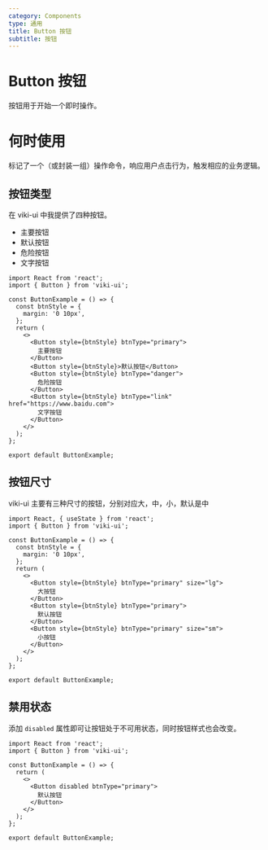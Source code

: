 ```yaml
---
category: Components
type: 通用
title: Button 按钮
subtitle: 按钮
---
```


# Button 按钮

按钮用于开始一个即时操作。

# 何时使用

标记了一个（或封装一组）操作命令，响应用户点击行为，触发相应的业务逻辑。

## 按钮类型

在 viki-ui 中我提供了四种按钮。

- 主要按钮
- 默认按钮
- 危险按钮
- 文字按钮

```tsx
import React from 'react';
import { Button } from 'viki-ui';

const ButtonExample = () => {
  const btnStyle = {
    margin: '0 10px',
  };
  return (
    <>
      <Button style={btnStyle} btnType="primary">
        主要按钮
      </Button>
      <Button style={btnStyle}>默认按钮</Button>
      <Button style={btnStyle} btnType="danger">
        危险按钮
      </Button>
      <Button style={btnStyle} btnType="link" href="https://www.baidu.com">
        文字按钮
      </Button>
    </>
  );
};

export default ButtonExample;
```

## 按钮尺寸

viki-ui 主要有三种尺寸的按钮，分别对应大，中，小，默认是中

```tsx
import React, { useState } from 'react';
import { Button } from 'viki-ui';

const ButtonExample = () => {
  const btnStyle = {
    margin: '0 10px',
  };
  return (
    <>
      <Button style={btnStyle} btnType="primary" size="lg">
        大按钮
      </Button>
      <Button style={btnStyle} btnType="primary">
        默认按钮
      </Button>
      <Button style={btnStyle} btnType="primary" size="sm">
        小按钮
      </Button>
    </>
  );
};

export default ButtonExample;
```

## 禁用状态

添加 `disabled` 属性即可让按钮处于不可用状态，同时按钮样式也会改变。

```tsx
import React from 'react';
import { Button } from 'viki-ui';

const ButtonExample = () => {
  return (
    <>
      <Button disabled btnType="primary">
        默认按钮
      </Button>
    </>
  );
};

export default ButtonExample;
```

<API src="./Button.tsx"></API>
